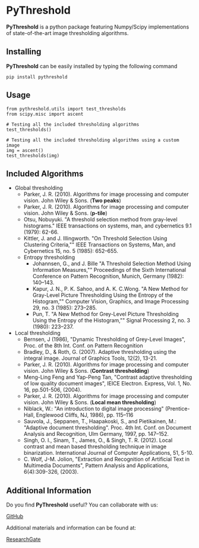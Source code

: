 # PyThreshold

**PyThreshold** is a python package featuring Numpy/Scipy implementations of state-of-the-art image thresholding algorithms.

## Installing

**PyThreshold** can be easily installed by typing the following command

    pip install pythreshold

## Usage

    from pythreshold.utils import test_thresholds
    from scipy.misc import ascent

    # Testing all the included thresholding algorithms
    test_thresholds()

    # Testing all the included thresholding algorithms using a custom image
    img = ascent()
    test_thresholds(img)

## Included Algorithms

* Global thresholding
    * Parker, J. R. (2010). Algorithms for image processing and
      computer vision. John Wiley & Sons. (**Two peaks**)
    * Parker, J. R. (2010). Algorithms for image processing and
      computer vision. John Wiley & Sons. (**p-tile**)
    * Otsu, Nobuyuki. "A threshold selection method from gray-level
      histograms." IEEE transactions on systems, man, and cybernetics
      9.1 (1979): 62-66.
    * Kittler, J. and J. Illingworth. "On Threshold Selection Using Clustering
      Criteria,"" IEEE Transactions on Systems, Man, and Cybernetics 15, no. 5
      (1985): 652–655.
    * Entropy thresholding
        * Johannsen, G., and J. Bille "A Threshold Selection Method Using
          Information Measures,"" Proceedings of the Sixth International Conference
          on Pattern Recognition, Munich, Germany (1982): 140–143.
        * Kapur, J. N., P. K. Sahoo, and A. K. C.Wong. "A New Method for Gray-Level
          Picture Thresholding Using the Entropy of the Histogram,"" Computer Vision,
          Graphics, and Image Processing 29, no. 3 (1985): 273–285.
        * Pun, T. "A New Method for Grey-Level Picture Thresholding Using the
          Entropy of the Histogram,"" Signal Processing 2, no. 3 (1980): 223–237.
* Local thresholding
    * Bernsen, J (1986), "Dynamic Thresholding of Grey-Level Images",
      Proc. of the 8th Int. Conf. on Pattern Recognition
    * Bradley, D., & Roth, G. (2007). Adaptive thresholding
      using the integral image. Journal of Graphics Tools, 12(2), 13-21.
    * Parker, J. R. (2010). Algorithms for image processing and
      computer vision. John Wiley & Sons. (**Contrast thresholding**)
    * Meng-Ling Feng and Yap-Peng Tan, "Contrast adaptive thresholding of
      low quality document images", IEICE Electron. Express, Vol. 1, No.
      16, pp.501-506, (2004).
    * Parker, J. R. (2010). Algorithms for image processing and
      computer vision. John Wiley & Sons. (**Local mean thresholding**)
    * Niblack, W.: "An introduction to digital image
      processing" (Prentice- Hall, Englewood Cliffs, NJ, 1986), pp. 115–116
    * Sauvola, J., Seppanen, T., Haapakoski, S., and Pietikainen, M.:
      "Adaptive document thresholding". Proc. 4th Int. Conf. on Document
      Analysis and Recognition, Ulm Germany, 1997, pp. 147–152.
    * Singh, O. I., Sinam, T., James, O., & Singh, T. R. (2012). Local contrast
      and mean based thresholding technique in image binarization. International
      Journal of Computer Applications, 51, 5-10.
    * C. Wolf, J-M. Jolion, "Extraction and Recognition of Artificial Text in
      Multimedia Documents", Pattern Analysis and Applications, 6(4):309-326, (2003).


## Additional Information

Do you find **PyThreshold** useful? You can collaborate with us:

[GitHub](https://github.com/manuelaguadomtz/pythreshold)

Additional materials and information can be found at:

[ResearchGate](https://www.researchgate.net/project/Numpy-Scipy-implementations-of-image-thresholding-algorithms>)
